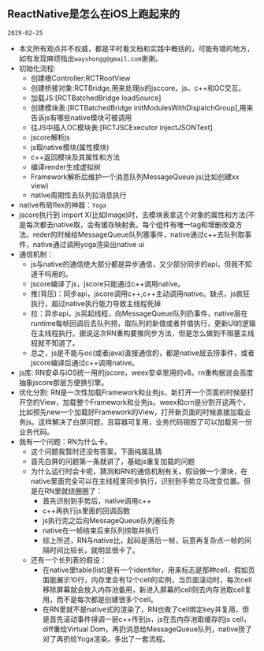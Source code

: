 ## ReactNative是怎么在iOS上跑起来的
`2019-02-25`

- 本文所有观点并不权威，都是平时看文档和实践中概括的，可能有错的地方，如有发现麻烦指出`wayshongg@gmail.com`谢谢。
- 初始化流程:
	- 创建根Controller:RCTRootView
	- 创建桥接对象:RCTBridge,用来处理js的jsccore，js、c++和OC交互。
	- 加载JS:[RCTBatchedBridge loadSource]
	- 创建模块表:[RCTBatchedBridge initModulesWithDispatchGroup],用来告诉js有哪些native模块可被调用
	- 往JS中插入OC模块表:[RCTJSCExecutor injectJSONText]
	- jscore解析js
	- js取native模块(属性模块)
	- c++返回模块及其属性和方法
	- 编译render生成虚拟树
	- Framework解析后维护一个消息队列MessageQueue.js(比如创建xx  view)
	- native周期性去队列拉消息执行
- native布局flex的神器：`Yoga`
- jscore执行到 import X(比如Image)时，去模块表拿这个对象的属性和方法(不是每次都去native取，会有缓存映射表。每个组件有唯一tag和增删改查方法。reder的时候给MessageQueue队列塞事件，native通过c++去队列取事件，native通过调用yoga渲染出native ui
- 通信机制：
	- js与native的通信绝大部分都是异步通信，又少部分同步的api，但我不知道干吗用的。
	- jscore编译了js，jscore只能通过c++调用native。
	- 推(背压)：同步api，jscore调用c++,c++主动调用native。缺点，js疯狂执行，超过native执行能力导致主线程死掉
	- 拉：异步api，js另起线程，向MessageQueue队列扔事件，native层在runtime每帧回调后去队列捞，取队列的新值或者并值执行，更新UI的逻辑在主线程执行。据说这次RN重构要推同步方法，但是怎么做到不阻塞主线程就不知道了。
	- 总之，js是不能与oc(或者java)直接通信的，都是native层去捞事件，或者jscore编译后通过c++调用native。
- js库: RN安卓与iOS统一用的jscore，weex安卓里用的v8。rn重构据说会高度抽象jscore那层方便换引擎。
- 优化分割: RN是一次性加载Framework和业务js，新打开一个页面的时候是打开空的View，加载整个Framework和业务js。weex和crn是分割开这两个，比如预先new一个加载好Framework的View，打开新页面的时候直接加载业务js。这样解决了白屏问题，且容器可复用，业务代码销毁了可以加载另一份业务代码。
- 我有一个问题：RN为什么卡。
	- 这个问题我暂时还没有答案，下面纯属乱猜
	- 首先白屏的问题第一条就讲了，基础js重复加载的问题
	- 为什么运行时会卡呢，猜测和RN的通信机制有关。假设做一个滑块，在native里面完全可以在主线程里同步执行，识别到手势立马改变位置。但是在RN里就绕圈圈了：
		- 首先识别到手势后，native调用c++
		- c++再执行js里面的回调函数
		- js执行完之后向MessageQueue队列塞任务
		- native在一帧结束后来队列捞取并执行
		- 综上所述，RN与native比，起码是落后一帧，玩意再复杂点一帧的间隔时间比较长，就明显很卡了。
	- 还有一个长列表的假设：
		- 在native里table(list)是有一个identifer，用来标志是那种cell，假如页面能展示10行，内存里会有12个cell的实例，当页面滚动时，每次cell移除屏幕就会放入内存池备用，新进入屏幕的cell则去内存池取cell复用，而不是每次都是创建很多个cell。
		- 在RN里就不是native式的渲染了，RN也做了cell绑定key并复用，但是首先滚动事件得调一层c++传到js，js在去内存池取缓存的js cell，diff重绘Virtual Dom，再扔消息给MessageQueue队列，native捞了对了再扔给Yoga渲染。多出了一套流程。